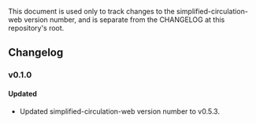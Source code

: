 This document is used only to track changes to the simplified-circulation-web
version number, and is separate from the CHANGELOG at this repository's root.

## Changelog

### v0.1.0

#### Updated

- Updated simplified-circulation-web version number to v0.5.3.
